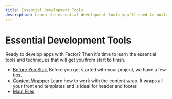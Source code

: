 ```yaml
---
title: Essential Development Tools
description: Learn the essential development tools you'll need to build apps with Factor
---
```


# Essential Development Tools

Ready to develop apps with Factor? Then it's time to learn the essential tools and techniques that will get you from start to finish.

- [Before You Start](./before-you-start)
  Before you get started with your project, we have a few tips.
- [Content Wrapper](./content)
  Learn how to work with the content wrap. It wraps all your front end templates and is ideal for header and footer.
- [Main Files](./content)
